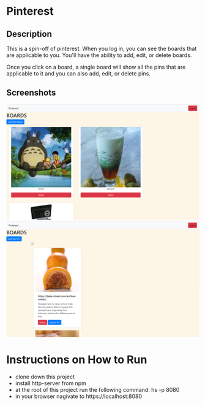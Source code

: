 # Pinterest

## Description
This is a spin-off of pinterest. When you log in, you can see the boards that are applicable to you. You'll have the ability to add, edit, or delete boards. 

Once you click on a board, a single board will show all the pins that are applicable to it and you can also add, edit, or delete pins.

## Screenshots
![homepage](https://raw.githubusercontent.com/djunaim/pinterest/master/screenshots/homepage.PNG)
![singlepage](https://raw.githubusercontent.com/djunaim/pinterest/master/screenshots/singleBoard.PNG)

# Instructions on How to Run
* clone down this project
* install http-server from npm
* at the root of this project run the following command: hs -p 8080
* in your browser nagivate to https://localhost:8080